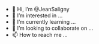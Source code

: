 - 👋 Hi, I’m @JeanSaligny
- 👀 I’m interested in ...
- 🌱 I’m currently learning ...
- 💞️ I’m looking to collaborate on ...
- 📫 How to reach me ...

<!---
JeanSaligny/JeanSaligny is a ✨ special ✨ repository because its `README.md` (this file) appears on your GitHub profile.
You can click the Preview link to take a look at your changes.
--->
